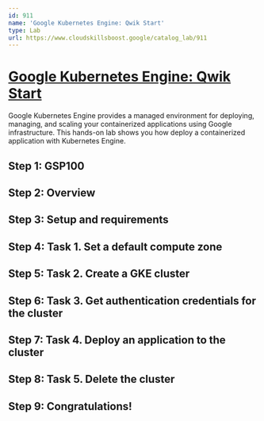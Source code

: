 ```yaml
---
id: 911
name: 'Google Kubernetes Engine: Qwik Start'
type: Lab
url: https://www.cloudskillsboost.google/catalog_lab/911
---
```


# [Google Kubernetes Engine: Qwik Start](https://www.cloudskillsboost.google/catalog_lab/911)

Google Kubernetes Engine provides a managed environment for deploying, managing, and scaling your containerized applications using Google infrastructure.  This hands-on lab shows you how deploy a containerized application with Kubernetes Engine.

## Step 1: GSP100

## Step 2: Overview

## Step 3: Setup and requirements

## Step 4: Task 1. Set a default compute zone

## Step 5: Task 2. Create a GKE cluster

## Step 6: Task 3. Get authentication credentials for the cluster

## Step 7: Task 4. Deploy an application to the cluster

## Step 8: Task 5. Delete the cluster

## Step 9: Congratulations!
